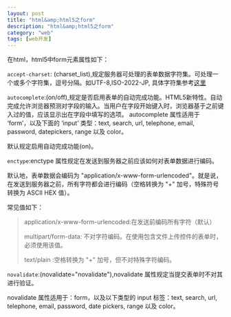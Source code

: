 ```yaml
---
layout: post
title: "html&amp;html5之form"
description: "html&amp;html5之form"
category: "web"
tags: [web开发]
---
```


<p>在html，html5中form元素属性如下：</p>

<p><code>accept-charset</code>: (charset_list),规定服务器可处理的表单数据字符集。可处理一个或多个字符集，逗号分隔。如UTF-8,ISO-2022-JP, 具体字符集参考<a href="http://www.w3school.com.cn/tags/html_ref_charactersets.asp">这里</a></p>

<p><code>autocomplete</code>:(on/off),规定是否启用表单的自动完成功能。HTML5新特性。自动完成允许浏览器预测对字段的输入。当用户在字段开始键入时，浏览器基于之前键入过的值，应该显示出在字段中填写的选项。
autocomplete 属性适用于 ‘form’，以及下面的 ‘input’ 类型：text, search, url, telephone, email, password, datepickers, range 以及 color。</p>

<p>默认规定启用自动完成功能(on)。</p>

<p><code>enctype</code>:enctype 属性规定在发送到服务器之前应该如何对表单数据进行编码。</p>

<p>默认地，表单数据会编码为 "application/x-www-form-urlencoded"。就是说，在发送到服务器之前，所有字符都会进行编码（空格转换为 "+" 加号，特殊符号转换为 ASCII HEX 值）。</p>

<p>常见值如下：</p>

<blockquote>
  <p>application/x-www-form-urlencoded:在发送前编码所有字符（默认）</p>
  
  <p>multipart/form-data: 不对字符编码。在使用包含文件上传控件的表单时，必须使用该值。</p>
  
  <p>text/plain :空格转换为 "+" 加号，但不对特殊字符编码。</p>
</blockquote>

<p><code>novalidate</code>:(novalidate="novalidate"),novalidate 属性规定当提交表单时不对其进行验证。</p>

<p>novalidate 属性适用于：form，以及以下类型的 input 标签：text, search, url, telephone, email, password, date pickers, range 以及 color。</p>
